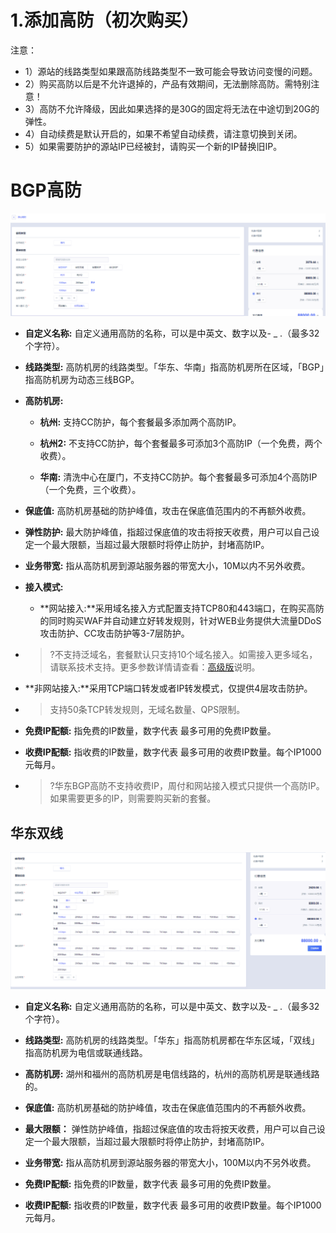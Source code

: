 

# 1.添加高防（初次购买）

注意：

  - 1）源站的线路类型如果跟高防线路类型不一致可能会导致访问变慢的问题。
  - 2）购买高防以后是不允许退掉的，产品有效期间，无法删除高防。需特别注意！
  - 3）高防不允许降级，因此如果选择的是30G的固定将无法在中途切到20G的弹性。
  - 4）自动续费是默认开启的，如果不希望自动续费，请注意切换到关闭。
  - 5）如果需要防护的源站IP已经被封，请购买一个新的IP替换旧IP。

# BGP高防

![](/images/uads/opintro/addBGP-v2.0-320.png)

  - **自定义名称:** 自定义通用高防的名称，可以是中英文、数字以及- \_ .（最多32个字符）。
  - **线路类型:** 高防机房的线路类型。「华东、华南」指高防机房所在区域，「BGP」指高防机房为动态三线BGP。
  - **高防机房:**
      - **杭州:** 支持CC防护，每个套餐最多添加两个高防IP。

      - **杭州2:** 不支持CC防护，每个套餐最多可添加3个高防IP（一个免费，两个收费）。

      - **华南:** 清洗中心在厦门，不支持CC防护。每个套餐最多可添加4个高防IP（一个免费，三个收费）。

  - **保底值:** 高防机房基础的防护峰值，攻击在保底值范围内的不再额外收费。

  - **弹性防护:** 最大防护峰值，指超过保底值的攻击将按天收费，用户可以自己设定一个最大限额，当超过最大限额时将停止防护，封堵高防IP。

  - **业务带宽:** 指从高防机房到源站服务器的带宽大小，10M以内不另外收费。

  - **接入模式:** 
    - **网站接入:**采用域名接入方式配置支持TCP80和443端口，在购买高防的同时购买WAF并自动建立好转发规则，针对WEB业务提供大流量DDoS攻击防护、CC攻击防护等3-7层防护。
+ >?不支持泛域名，套餐默认只支持10个域名接入。如需接入更多域名，请联系技术支持。更多参数详情请查看：[高级版](https://docs.ucloud.cn/uewaf/1_product/11_choose)说明。
>

   - **非网站接入:**采用TCP端口转发或者IP转发模式，仅提供4层攻击防护。
+ >支持50条TCP转发规则，无域名数量、QPS限制。
>

  - **免费IP配额:** 指免费的IP数量，数字代表 最多可用的免费IP数量。

  - **收费IP配额:** 指收费的IP数量，数字代表 最多可用的收费IP数量。每个IP1000元每月。

+ >?华东BGP高防不支持收费IP，周付和网站接入模式只提供一个高防IP。如果需要更多的IP，则需要购买新的套餐。
>


## 华东双线

![](/images/uads/opintro/game/华东双线V4.png)

  - **自定义名称:** 自定义通用高防的名称，可以是中英文、数字以及- \_ .（最多32个字符）。

  - **线路类型:** 高防机房的线路类型。「华东」指高防机房都在华东区域，「双线」指高防机房为电信或联通线路。

  - **高防机房:** 湖州和福州的高防机房是电信线路的，杭州的高防机房是联通线路的。

  - **保底值:** 高防机房基础的防护峰值，攻击在保底值范围内的不再额外收费。

  - **最大限额：** 弹性防护峰值，指超过保底值的攻击将按天收费，用户可以自己设定一个最大限额，当超过最大限额时将停止防护，封堵高防IP。

  - **业务带宽:** 指从高防机房到源站服务器的带宽大小，100M以内不另外收费。

  - **免费IP配额:** 指免费的IP数量，数字代表 最多可用的免费IP数量。

  - **收费IP配额:** 指收费的IP数量，数字代表 最多可用的收费IP数量。每个IP1000元每月。
